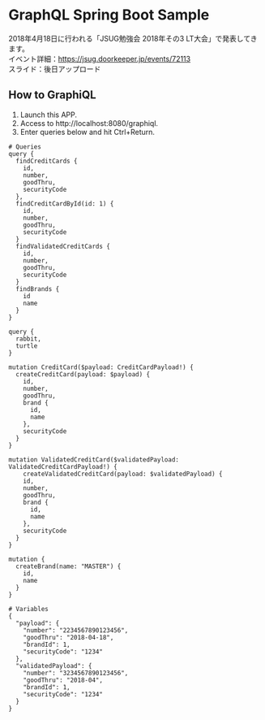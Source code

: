 # GraphQL Spring Boot Sample
2018年4月18日に行われる「JSUG勉強会 2018年その3 LT大会」で発表してきます。  
イベント詳細：https://jsug.doorkeeper.jp/events/72113  
スライド：後日アップロード

## How to GraphiQL
1. Launch this APP.
1. Access to http://localhost:8080/graphiql.
1. Enter queries below and hit Ctrl+Return.
```
# Queries
query {
  findCreditCards {
    id,
    number,
    goodThru,
    securityCode
  },
  findCreditCardById(id: 1) {
    id,
    number,
    goodThru,
    securityCode
  }
  findValidatedCreditCards {
    id,
    number,
    goodThru,
    securityCode
  }
  findBrands {
    id
    name
  }
}

query {
  rabbit,
  turtle
}

mutation CreditCard($payload: CreditCardPayload!) {
  createCreditCard(payload: $payload) {
    id,
    number,
    goodThru,
    brand {
      id,
      name
    },
    securityCode
  }
}

mutation ValidatedCreditCard($validatedPayload: ValidatedCreditCardPayload!) {
    createValidatedCreditCard(payload: $validatedPayload) {
    id,
    number,
    goodThru,
    brand {
      id,
      name
    },
    securityCode
  }
}

mutation {
  createBrand(name: "MASTER") {
    id,
    name
  }
}

# Variables
{
  "payload": {
    "number": "2234567890123456",
    "goodThru": "2018-04-18",
    "brandId": 1,
    "securityCode": "1234"
  },
  "validatedPayload": {
    "number": "3234567890123456",
    "goodThru": "2018-04",
    "brandId": 1,
    "securityCode": "1234"
  }
}
```
